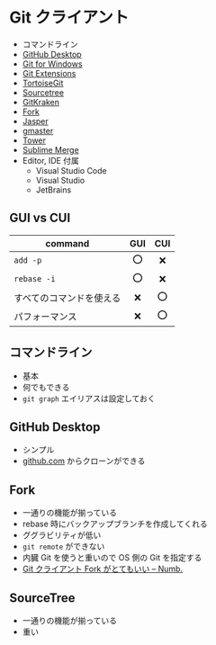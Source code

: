 # Git クライアント

- コマンドライン
- [GitHub Desktop](https://desktop.github.com/)
- [Git for Windows](https://gitforwindows.org/)
- [Git Extensions](http://gitextensions.github.io/)
- [TortoiseGit](https://tortoisegit.org/)
- [Sourcetree](https://www.sourcetreeapp.com/)
- [GitKraken](https://www.gitkraken.com/)
- [Fork](https://git-fork.com/)
- [Jasper](https://jasperapp.io/)
- [gmaster](https://gmaster.io/)
- [Tower](https://www.git-tower.com/windows)
- [Sublime Merge](https://www.sublimemerge.com/)
- Editor, IDE 付属
  - Visual Studio Code
  - Visual Studio
  - JetBrains

## GUI vs CUI

| command | GUI | CUI |
| - | :-: | :-: |
| `add -p` | ⭕ | ❌ |
| `rebase -i` | ⭕ | ❌ |
| すべてのコマンドを使える | ❌ | ⭕ |
| パフォーマンス | ❌ | ⭕ |

## コマンドライン
- 基本
- 何でもできる
- `git graph` エイリアスは設定しておく

## GitHub Desktop
- シンプル
- [github.com](https://github.com/) からクローンができる

## Fork
- 一通りの機能が揃っている
- rebase 時にバックアップブランチを作成してくれる
- ググラビリティが低い
- `git remote` ができない
- 内臓 Git を使うと重いので OS 側の Git を指定する
- [Git クライアント Fork がとてもいい – Numb.](https://wp.graphact.com/2020/04/29/git-client-fork/)

## SourceTree
- 一通りの機能が揃っている
- 重い
